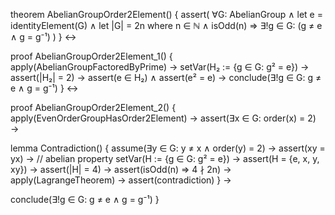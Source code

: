 theorem AbelianGroupOrder2Element() {
  assert(
    ∀G: AbelianGroup ∧
    let e = identityElement(G) ∧
    let |G| = 2n where n ∈ ℕ ∧ isOdd(n) ⇒
    ∃!g ∈ G: (g ≠ e ∧ g = g⁻¹)
  )
} ↔

proof AbelianGroupOrder2Element_1() {
  apply(AbelianGroupFactoredByPrime) →
  setVar(H₂ := {g ∈ G: g² = e}) →
  assert(|H₂| = 2) →
  assert(e ∈ H₂) ∧ assert(e² = e) →
  conclude(∃!g ∈ G: g ≠ e ∧ g = g⁻¹)
} ↔

proof AbelianGroupOrder2Element_2() {
  apply(EvenOrderGroupHasOrder2Element) →
  assert(∃x ∈ G: order(x) = 2) →
  
  lemma Contradiction() {
    assume(∃y ∈ G: y ≠ x ∧ order(y) = 2) →
    assert(xy = yx) →  // abelian property
    setVar(H := {g ∈ G: g² = e}) →
    assert(H = {e, x, y, xy}) →
    assert(|H| = 4) →
    assert(isOdd(n) ⇒ 4 ∤ 2n) →
    apply(LagrangeTheorem) →
    assert(contradiction)
  } →
  
  conclude(∃!g ∈ G: g ≠ e ∧ g = g⁻¹)
}